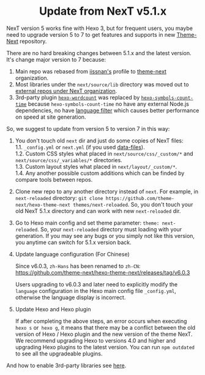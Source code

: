 <h1 align="center">Update from NexT v5.1.x</h1>

NexT version 5 works fine with Hexo 3, but for frequent users, you maybe need to upgrade version 5 to 7 to get features and supports in new [Theme-Next](https://github.com/theme-next/hexo-theme-next) repository.

There are no hard breaking changes between 5.1.x and the latest version. It's change major version to 7 because:

1. Main repo was rebased from [iissnan's](https://github.com/iissnan/hexo-theme-next) profile to [theme-next](https://github.com/theme-next) organization.
2. Most libraries under the `next/source/lib` directory was moved out to [external repos under NexT organization](https://github.com/theme-next).
3. 3rd-party plugin [`hexo-wordcount`](https://github.com/willin/hexo-wordcount) was replaced by [`hexo-symbols-count-time`](https://github.com/theme-next/hexo-symbols-count-time) because `hexo-symbols-count-time` no have any external Node.js dependencies, no have [language filter](https://github.com/willin/hexo-wordcount/issues/7) which causes better performance on speed at site generation.

So, we suggest to update from version 5 to version 7 in this way:

1. You don't touch old `next` dir and just do some copies of NexT files:\
   1.1. `_config.yml` or `next.yml` (if you used [data-files](CONFIGURATION.md)).\
   1.2. Custom CSS styles what placed in `next/source/css/_custom/*` and `next/source/css/_variables/*` directories.\
   1.3. Custom layout styles what placed in `next/layout/_custom/*`.\
   1.4. Any another possible custom additions which can be finded by compare tools between repos.
2. Clone new repo to any another directory instead of `next`. For example, in `next-reloaded` directory: `git clone https://github.com/theme-next/hexo-theme-next themes/next-reloaded`. So, you don't touch your old NexT 5.1.x directory and can work with new `next-reloaded` dir.
3. Go to Hexo main config and set theme parameter: `theme: next-reloaded`. So, your `next-reloaded` directory must loading with your generation. If you may see any bugs or you simply not like this version, you anytime can switch for 5.1.x version back.
4. Update language configuration (For Chinese)

    Since v6.0.3, `zh-Hans` has been renamed to `zh-CN`: https://github.com/theme-next/hexo-theme-next/releases/tag/v6.0.3

    Users upgrading to v6.0.3 and later need to explicitly modify the `language` configuration in the Hexo main config file `_config.yml`, otherwise the language display is incorrect.
5. Update Hexo and Hexo plugin

    If after completing the above steps, an error occurs when executing `hexo s` or` hexo g`, it means that there may be a conflict between the old version of Hexo / Hexo plugin and the new version of the theme NexT. We recommend upgrading Hexo to versions 4.0 and higher and upgrading Hexo plugins to the latest version. You can run `npm outdated` to see all the upgradeable plugins.

And how to enable 3rd-party libraries see [here](https://github.com/theme-next/hexo-theme-next/blob/master/docs/INSTALLATION.md#plugins).
